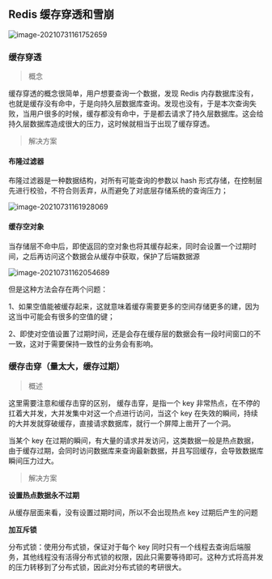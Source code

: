 ## Redis 缓存穿透和雪崩

![image-20210731161752659](C:\Users\李祥鸿\AppData\Roaming\Typora\typora-user-images\image-20210731161752659.png)

### 缓存穿透



> 概念

缓存穿透的概念很简单，用户想要查询一个数据，发现 Redis 内存数据库没有，也就是缓存没有命中，于是向持久层数据库查询。发现也没有，于是本次查询失败，当用户很多的时候，缓存都没有命中，于是都去请求了持久层数据库。这会给持久层数据库造成很大的压力，这时候就相当于出现了缓存穿透。

> 解决方案

#### 布隆过滤器

布隆过滤器是一种数据结构，对所有可能查询的参数以 hash 形式存储，在控制层先进行校验，不符合则丢弃，从而避免了对底层存储系统的查询压力；

![image-20210731161928069](C:\Users\李祥鸿\AppData\Roaming\Typora\typora-user-images\image-20210731161928069.png)



#### 缓存空对象

当存储层不命中后，即使返回的空对象也将其缓存起来，同时会设置一个过期时间，之后再访问这个数据会从缓存中获取，保护了后端数据源

![image-20210731162054689](C:\Users\李祥鸿\AppData\Roaming\Typora\typora-user-images\image-20210731162054689.png)

但是这种方法会存在两个问题：

1、如果空值能被缓存起来，这就意味着缓存需要更多的空间存储更多的建，因为这当中可能会有很多的空值的键；

2、即使对空值设置了过期时间，还是会存在缓存层的数据会有一段时间窗口的不一致，这对于需要保持一致性的业务会有影响。



### 缓存击穿（量太大，缓存过期）

> 概述

这里需要注意和缓存击穿的区别， 缓存击穿，是指一个 key 非常热点，在不停的扛着大并发，大并发集中对这一个点进行访问，当这个 key 在失效的瞬间，持续的大并发就穿破缓存，直接请求数据库，就行一个屏障上凿开了一个洞。

当某个 key 在过期的瞬间，有大量的请求并发访问，这类数据一般是热点数据，由于缓存过期，会同时访问数据库来查询最新数据，并且写回缓存，会导致数据库瞬间压力过大。



> 解决方案

**设置热点数据永不过期**

从缓存层面来看，没有设置过期时间，所以不会出现热点 key 过期后产生的问题

**加互斥锁**

分布式锁：使用分布式锁，保证对于每个 key 同时只有一个线程去查询后端服务，其他线程没有活得分布式锁的权限，因此只需要等待即可。这种方式将高并发的压力转移到了分布式锁，因此对分布式锁的考研很大。

















































